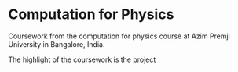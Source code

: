 # Computation for Physics

Coursework from the computation for physics course at Azim Premji University in Bangalore, India. 

The highlight of the coursework is the [project](https://github.com/kapa2006/ComputationforPhysics/tree/main/Project)
